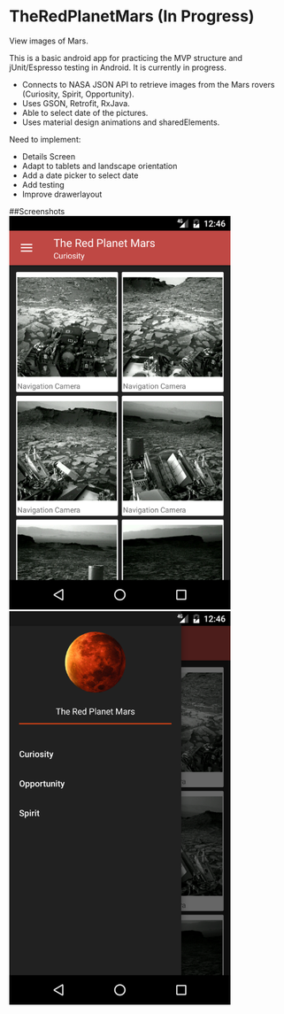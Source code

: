 # TheRedPlanetMars (In Progress)
View images of Mars.

This is a basic android app for practicing the MVP structure and jUnit/Espresso testing in Android. It is currently in progress.

 - Connects to NASA JSON API to retrieve images from the Mars rovers (Curiosity, Spirit, Opportunity).
 - Uses GSON, Retrofit, RxJava.
 - Able to select date of the pictures.
 - Uses material design animations and sharedElements. 
 
Need to implement:
 - Details Screen
 - Adapt to tablets and landscape orientation
 - Add a date picker to select date
 - Add testing 
 - Improve drawerlayout
 
 ##Screenshots
<img src="/screenshots/Screenshot_1476215187.png" alt="image" width="400">
<img src="/screenshots/Screenshot_1476215192.png" alt="image" width="400">

